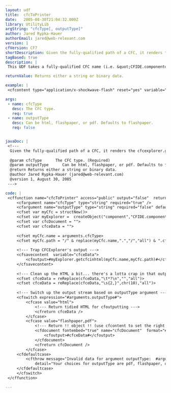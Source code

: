 ```yaml
---
layout: udf
title:  cfcToPrinter
date:   2005-08-30T21:04:32.000Z
library: UtilityLib
argString: "cfcType[, outputType]"
author: Jared Rypka-Hauer
authorEmail: jared@web-relevant.com
version: 1
cfVersion: CF7
shortDescription: Given the fully-qualified path of a CFC, it renders the cfcexplorer.getcfcashtml() output to html, flahspaper, or PDF for printing as reference.
tagBased: true
description: |
 This UDF takes a fully-qualified CFC name (i.e. &quot;CFIDE.componentutils.cfcexplorer&quot;) as the only required parameter and displays the results of cfcexplorer.cfc's getCfcAsHtml() function as HTML, FlashPaper, or PDF.

returnValue: Returns either a string or binary data.

example: |
 <cfcontent type="application/x-shockwave-flash" reset="yes" variable="#cfcToPrinter('CFIDE.componentutils.cfcexplorer')#" />

args:
 - name: cfcType
   desc: The CFC type.
   req: true
 - name: outputType
   desc: Can be html, flashpaper, or pdf. Defaults to flashpaper.
   req: false


javaDoc: |
 <!---
  Given the fully-qualified path of a CFC, it renders the cfcexplorer.getcfcashtml() output to html, flahspaper, or PDF for printing as reference.
  
  @param cfcType      The CFC type. (Required)
  @param outputType      Can be html, flashpaper, or pdf. Defaults to flashpaper. (Optional)
  @return Returns either a string or binary data. 
  @author Jared Rypka-Hauer (jared@web-relevant.com) 
  @version 1, August 30, 2005 
 --->

code: |
 <cffunction name="cfcToPrinter" access="public" output="false"  returntype="any">
     <cfargument name="cfcType" type="string" required="true" />
     <cfargument name="outputType" type="string" required="false" default="flashPaper" />
     <cfset var myCfc = structNew()>
     <cfset var myExplorer =  createObject("component","CFIDE.componentutils.cfcexplorer")>
     <cfset var cfcDocument = "">
     <cfset var cfceData = "">
 
     <cfset myCfc.name = arguments.cfcType>
     <cfset myCfc.path = "/" & replace(myCfc.name,".","/","all") & ".cfc">
 
     <!--- Trap CFCExplorer's output --->
     <cfsavecontent  variable="cfceData">
         <cfoutput>#myExplorer.getcfcinhtml(myCfc.name,myCfc.path)#</cfoutput>
     </cfsavecontent>
 
     <!--- Clean up the HTML a bit... there's a lotta crap in that output  stream... --->
     <cfset cfceData = reReplace(cfceData,"\t*?\n","","all")>
     <cfset cfceData = reReplace(cfceData,"\s{2,}",chr(10),"all")>
 
     <!--- Switch up the output stream based on outputType argument --->
     <cfswitch expression="#arguments.outputType#">
         <cfcase value="html">
             <!--- Return tidied HTML for cfoutputting --->
             <cfreturn cfceData />
         </cfcase>
         <cfcase value="flashpaper,pdf">
             <!--- Return !! object !! (use cfcontent to set the right mime  type!!) --->
             <cfdocument fontembed="true" name="cfcDocument"  format="#arguments.outputType#">
                 <cfoutput>#cfceData#</cfoutput>
             </cfdocument>
             <cfreturn cfcDocument />
         </cfcase>
     <cfdefaultcase>
         <cfthrow message="Invalid data for argument outputType:  #arguments.outputType#"
             detail="Your choices for outputType are pdf, flashpaper, or html." />
     </cfdefaultcase>
     </cfswitch>
 </cffunction>

---
```


